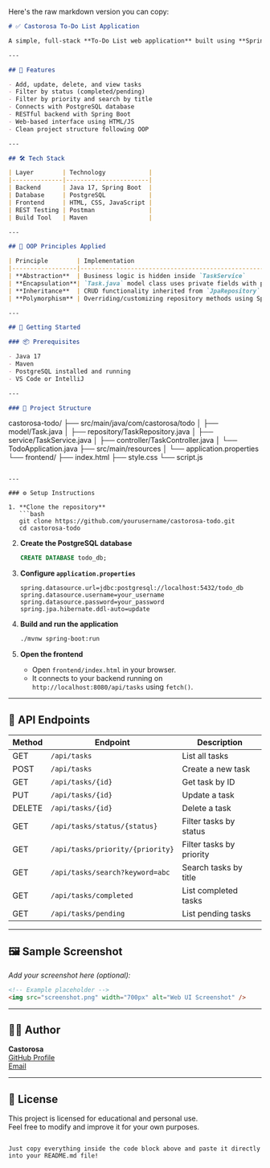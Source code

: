 Here's the raw markdown version you can copy:

```markdown
# ✅ Castorosa To-Do List Application

A simple, full-stack **To-Do List web application** built using **Spring Boot** (Java), **PostgreSQL**, and a basic **HTML/CSS/JavaScript frontend**. This project demonstrates **CRUD operations**, **RESTful APIs**, and core **OOP principles** like Abstraction, Encapsulation, and Layered Architecture.

---

## 📌 Features

- Add, update, delete, and view tasks
- Filter by status (completed/pending)
- Filter by priority and search by title
- Connects with PostgreSQL database
- RESTful backend with Spring Boot
- Web-based interface using HTML/JS
- Clean project structure following OOP

---

## 🛠 Tech Stack

| Layer        | Technology            |
|--------------|-----------------------|
| Backend      | Java 17, Spring Boot  |
| Database     | PostgreSQL            |
| Frontend     | HTML, CSS, JavaScript |
| REST Testing | Postman               |
| Build Tool   | Maven                 |

---

## 🧠 OOP Principles Applied

| Principle        | Implementation                                                                 |
|------------------|---------------------------------------------------------------------------------|
| **Abstraction**  | Business logic is hidden inside `TaskService`                                   |
| **Encapsulation**| `Task.java` model class uses private fields with public getters/setters         |
| **Inheritance**  | CRUD functionality inherited from `JpaRepository`                               |
| **Polymorphism** | Overriding/customizing repository methods using Spring JPA query methods        |

---

## 🚀 Getting Started

### 📦 Prerequisites

- Java 17
- Maven
- PostgreSQL installed and running
- VS Code or IntelliJ

---

### 🧱 Project Structure

```
castorosa-todo/
├── src/main/java/com/castorosa/todo
│   ├── model/Task.java
│   ├── repository/TaskRepository.java
│   ├── service/TaskService.java
│   ├── controller/TaskController.java
│   └── TodoApplication.java
├── src/main/resources
│   └── application.properties
└── frontend/
    ├── index.html
    ├── style.css
    └── script.js
```

---

### ⚙️ Setup Instructions

1. **Clone the repository**
   ```bash
   git clone https://github.com/yourusername/castorosa-todo.git
   cd castorosa-todo
   ```

2. **Create the PostgreSQL database**
   ```sql
   CREATE DATABASE todo_db;
   ```

3. **Configure `application.properties`**
   ```properties
   spring.datasource.url=jdbc:postgresql://localhost:5432/todo_db
   spring.datasource.username=your_username
   spring.datasource.password=your_password
   spring.jpa.hibernate.ddl-auto=update
   ```

4. **Build and run the application**
   ```bash
   ./mvnw spring-boot:run
   ```

5. **Open the frontend**
   - Open `frontend/index.html` in your browser.
   - It connects to your backend running on `http://localhost:8080/api/tasks` using `fetch()`.

---

## 📮 API Endpoints

| Method | Endpoint                         | Description              |
| ------ | -------------------------------- | ------------------------ |
| GET    | `/api/tasks`                     | List all tasks           |
| POST   | `/api/tasks`                     | Create a new task        |
| GET    | `/api/tasks/{id}`                | Get task by ID           |
| PUT    | `/api/tasks/{id}`                | Update a task            |
| DELETE | `/api/tasks/{id}`                | Delete a task            |
| GET    | `/api/tasks/status/{status}`     | Filter tasks by status   |
| GET    | `/api/tasks/priority/{priority}` | Filter tasks by priority |
| GET    | `/api/tasks/search?keyword=abc`  | Search tasks by title    |
| GET    | `/api/tasks/completed`           | List completed tasks     |
| GET    | `/api/tasks/pending`             | List pending tasks       |

---

## 🖼 Sample Screenshot

*Add your screenshot here (optional):*

```html
<!-- Example placeholder -->
<img src="screenshot.png" width="700px" alt="Web UI Screenshot" />
```

---

## 🧑‍💻 Author

**Castorosa**  
[GitHub Profile](https://github.com/yourusername)  
[Email](mailto:your-email@example.com)

---

## 📜 License

This project is licensed for educational and personal use.  
Feel free to modify and improve it for your own purposes.
```

Just copy everything inside the code block above and paste it directly into your README.md file!
